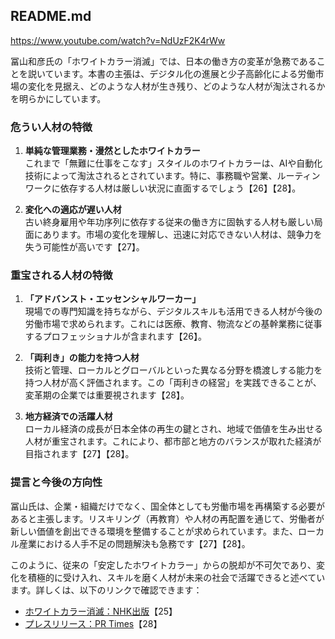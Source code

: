## README.md

https://www.youtube.com/watch?v=NdUzF2K4rWw

冨山和彦氏の「ホワイトカラー消滅」では、日本の働き方の変革が急務であることを説いています。本書の主張は、デジタル化の進展と少子高齢化による労働市場の変化を見据え、どのような人材が生き残り、どのような人材が淘汰されるかを明らかにしています。

### 危うい人材の特徴
1. **単純な管理業務・漫然としたホワイトカラー**  
   これまで「無難に仕事をこなす」スタイルのホワイトカラーは、AIや自動化技術によって淘汰されるとされています。特に、事務職や営業、ルーティンワークに依存する人材は厳しい状況に直面するでしょう【26】【28】。

2. **変化への適応が遅い人材**  
   古い終身雇用や年功序列に依存する従来の働き方に固執する人材も厳しい局面にあります。市場の変化を理解し、迅速に対応できない人材は、競争力を失う可能性が高いです【27】。

### 重宝される人材の特徴
1. **「アドバンスト・エッセンシャルワーカー」**  
   現場での専門知識を持ちながら、デジタルスキルも活用できる人材が今後の労働市場で求められます。これには医療、教育、物流などの基幹業務に従事するプロフェッショナルが含まれます【26】。

2. **「両利き」の能力を持つ人材**  
   技術と管理、ローカルとグローバルといった異なる分野を橋渡しする能力を持つ人材が高く評価されます。この「両利きの経営」を実践できることが、変革期の企業では重要視されます【28】。

3. **地方経済での活躍人材**  
   ローカル経済の成長が日本全体の再生の鍵とされ、地域で価値を生み出せる人材が重宝されます。これにより、都市部と地方のバランスが取れた経済が目指されます【27】【28】。

### 提言と今後の方向性
冨山氏は、企業・組織だけでなく、国全体としても労働市場を再構築する必要があると主張します。リスキリング（再教育）や人材の再配置を通じて、労働者が新しい価値を創出できる環境を整備することが求められています。また、ローカル産業における人手不足の問題解決も急務です【27】【28】。

このように、従来の「安定したホワイトカラー」からの脱却が不可欠であり、変化を積極的に受け入れ、スキルを磨く人材が未来の社会で活躍できると述べています。詳しくは、以下のリンクで確認できます：
- [ホワイトカラー消滅：NHK出版](https://www.nhk-book.co.jp/detail/000000887282024.html)【25】
- [プレスリリース：PR Times](https://prtimes.jp/main/html/rd/p/000000001.000005232.html)【28】
